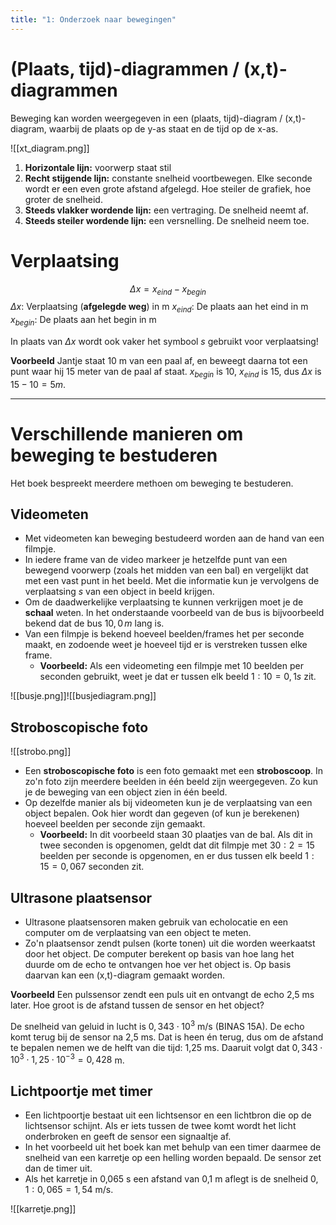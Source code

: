 ```yaml
---
title: "1: Onderzoek naar bewegingen"
---
```

# (Plaats, tijd)-diagrammen / (x,t)-diagrammen
Beweging kan worden weergegeven in een (plaats, tijd)-diagram / (x,t)-diagram, waarbij de plaats op de y-as staat en de tijd op de x-as.

![[xt_diagram.png]]

1. **Horizontale lijn:** voorwerp staat stil
2. **Recht stijgende lijn:** constante snelheid voortbewegen. Elke seconde wordt er een even grote afstand afgelegd. Hoe steiler de grafiek, hoe groter de snelheid.
3. **Steeds vlakker wordende lijn:** een vertraging. De snelheid neemt af.
4. **Steeds steiler wordende lijn:** een versnelling. De snelheid neem toe.
# Verplaatsing

$$
\Delta x = x_{eind} - x_{begin}
$$
$\Delta x$: Verplaatsing (**afgelegde weg**) in m
$x_{eind}$: De plaats aan het eind in m
$x_{begin}$: De plaats aan het begin in m 

In plaats van $\Delta x$ wordt ook vaker het symbool $s$ gebruikt voor verplaatsing!

**Voorbeeld**
Jantje staat 10 m van een paal af, en beweegt daarna tot een punt waar hij 15 meter van de paal af staat. $x_{begin}$ is 10, $x_{eind}$ is 15, dus $\Delta x$ is $15 - 10 = 5 m$.

---
# Verschillende manieren om beweging te bestuderen
Het boek bespreekt meerdere methoen om beweging te bestuderen.
## Videometen
- Met videometen kan beweging bestudeerd worden aan de hand van een filmpje.
- In iedere frame van de video markeer je hetzelfde punt van een bewegend voorwerp (zoals het midden van een bal) en vergelijkt dat met een vast punt in het beeld. Met die informatie kun je vervolgens de verplaatsing $s$ van een object in beeld krijgen.
- Om de daadwerkelijke verplaatsing te kunnen verkrijgen moet je de **schaal** weten. In het onderstaande voorbeeld van de bus is bijvoorbeeld bekend dat de bus $10,0\,m$ lang is.
- Van een filmpje is bekend hoeveel beelden/frames het per seconde maakt, en zodoende weet je hoeveel tijd er is verstreken tussen elke frame.
	- **Voorbeeld:** Als een videometing een filmpje met 10 beelden per seconden gebruikt, weet je dat er tussen elk beeld $1 : 10 = 0,1 s$ zit.

![[busje.png]]![[busjediagram.png]]

## Stroboscopische foto
![[strobo.png]]
- Een **stroboscopische foto** is een foto gemaakt met een **stroboscoop**. In zo'n foto zijn meerdere beelden in één beeld zijn weergegeven. Zo kun je de beweging van een object zien in één beeld.
- Op dezelfde manier als bij videometen kun je de verplaatsing van een object bepalen. Ook hier wordt dan gegeven (of kun je berekenen) hoeveel beelden per seconde zijn gemaakt.
	- **Voorbeeld:** In dit voorbeeld staan 30 plaatjes van de bal. Als dit in twee seconden is opgenomen, geldt dat dit filmpje met $30 : 2 = 15$ beelden per seconde is opgenomen, en er dus tussen elk beeld $1 : 15 = 0,067$ seconden zit.

## Ultrasone plaatsensor
- Ultrasone plaatsensoren maken gebruik van echolocatie en een computer om de verplaatsing van een object te meten.
- Zo'n plaatsensor zendt pulsen (korte tonen) uit die worden weerkaatst door het object. De computer berekent op basis van hoe lang het duurde om de echo te ontvangen hoe ver het object is. Op basis daarvan kan een (x,t)-diagram gemaakt worden.

**Voorbeeld**
Een pulssensor zendt een puls uit en ontvangt de echo 2,5 ms later. Hoe groot is de afstand tussen de sensor en het object?

De snelheid van geluid in lucht is $0,343 \cdot 10^{3}$ m/s (BINAS 15A). De echo komt terug bij de sensor na 2,5 ms. Dat is heen én terug, dus om de afstand te bepalen nemen we de helft van die tijd: 1,25 ms. Daaruit volgt dat $0,343 \cdot 10^{3} \cdot 1,25 \cdot 10^{-3} = 0,428$ m.

## Lichtpoortje met timer
- Een lichtpoortje bestaat uit een lichtsensor en een lichtbron die op de lichtsensor schijnt. Als er iets tussen de twee komt wordt het licht onderbroken en geeft de sensor een signaaltje af.
- In het voorbeeld uit het boek kan met behulp van een timer daarmee de snelheid van een karretje op een helling worden bepaald. De sensor zet dan de timer uit.
- Als het karretje in 0,065 s een afstand van 0,1 m aflegt is de snelheid $0,1 : 0,065 = 1,54$ m/s.

![[karretje.png]]